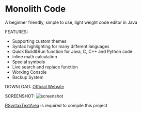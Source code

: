 Monolith Code
==================

A beginner friendly, simple to use, light weight code editor in Java

FEATURES:
- Supporting custom themes
- Syntax highlighting for many different languages
- Quick Build&Run function for Java, C, C++ and Python code
- Inline math calculation
- Special symbols
- Live search and replace function
- Working Console
- Backup System
 
 
DOWNLOAD: 
[Official Website](http://monolith-code.net.tiberius.sui-inter.net/)
 
 
SCREENSHOT: 
![screenshot](http://monolith-code.net.tiberius.sui-inter.net/Upload/Monolith_Code_Gif.gif)
 
 
[RSyntaxTextArea](https://github.com/Haeri/RSyntaxTextArea) is required to compile this project
